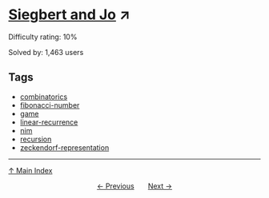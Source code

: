 # [Siegbert and Jo](https://projecteuler.net/problem=692) ↗️

Difficulty rating: 10%

Solved by: 1,463 users
## Tags

- [combinatorics](../tags/combinatorics.md)
- [fibonacci-number](../tags/fibonacci-number.md)
- [game](../tags/game.md)
- [linear-recurrence](../tags/linear-recurrence.md)
- [nim](../tags/nim.md)
- [recursion](../tags/recursion.md)
- [zeckendorf-representation](../tags/zeckendorf-representation.md)



---

[↑ Main Index](../README.md)


<div align=center><a href='691.md'>← Previous</a> &nbsp;&nbsp; &nbsp;&nbsp;  <a href='693.md'>Next →</a></div>
